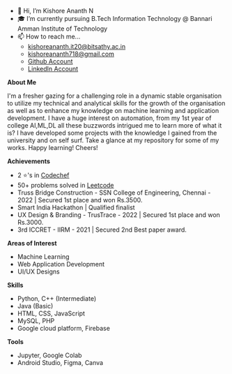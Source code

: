 - 👋 Hi, I’m Kishore Ananth N
- 🎓 I’m currently pursuing B.Tech Information Technology @ Bannari Amman Institute of Technology
- 📫 How to reach me...
  - kishoreananth.it20@bitsathy.ac.in
  - kishoreananth718@gmail.com
  - [Github Account](https://github.com/KishoreAnanth18)
  - [LinkedIn Account](https://www.linkedin.com/in/kishoreananth18/)
  
**About Me**

I'm a fresher gazing for a challenging role in a dynamic stable organisation to utilize my technical and analytical skills for the growth of the organisation as well as to enhance my knowledge on machine learning and application development. I have a huge interest on automation, from my 1st year of college AI,ML,DL all these buzzwords intrigued me to learn more of what it is? I have developed some projects with the knowledge I gained from the university and on self surf. Take a glance at my repository for some of my works. Happy learning! Cheers! 

**Achievements**

- 2 ⭐'s in [Codechef](https://www.codechef.com/users/baite_114)
- 50+ problems solved in [Leetcode](https://leetcode.com/kishoreananth718/)
- Truss Bridge Construction - SSN College of Engineering, Chennai - 2022 | Secured 1st place and won Rs.3500.
- Smart India Hackathon | Qualified finalist
- UX Design & Branding - TrusTrace - 2022 | Secured 1st place and won Rs.3000.
- 3rd ICCRET - IIRM - 2021 | Secured 2nd Best paper award.

**Areas of Interest**

- Machine Learning 
- Web Application Development
- UI/UX Designs

**Skills**

- Python, C++ (Intermediate)
- Java (Basic)
- HTML, CSS, JavaScript
- MySQL, PHP
- Google cloud platform, Firebase

**Tools**

- Jupyter, Google Colab
- Android Studio, Figma, Canva
